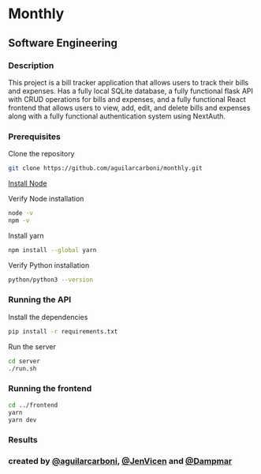 # Monthly

## Software Engineering

### Description

This project is a bill tracker application that allows users to track their bills and expenses.
Has a fully local SQLite database, a fully functional flask API with CRUD operations for bills and expenses, and a fully functional React frontend that allows users to view, add, edit, and delete bills and expenses along with a fully functional authentication system using NextAuth.

### Prerequisites

Clone the repository
```bash
git clone https://github.com/aguilarcarboni/monthly.git
```

[Install Node](https://nodejs.org/en/download/package-manager)

Verify Node installation
```bash
node -v
npm -v
```

Install yarn
```bash
npm install --global yarn
```

Verify Python installation
```bash
python/python3 --version
```

### Running the API

Install the dependencies
```bash
pip install -r requirements.txt
```

Run the server
```bash
cd server
./run.sh

```

### Running the frontend

```bash
cd ../frontend
yarn
yarn dev
```


### Results

### created by [@aguilarcarboni](https://github.com/aguilarcarboni), [@JenVicen](https://github.com/JenVicente) and [@Dampmar](https://github.com/Dampmar)

